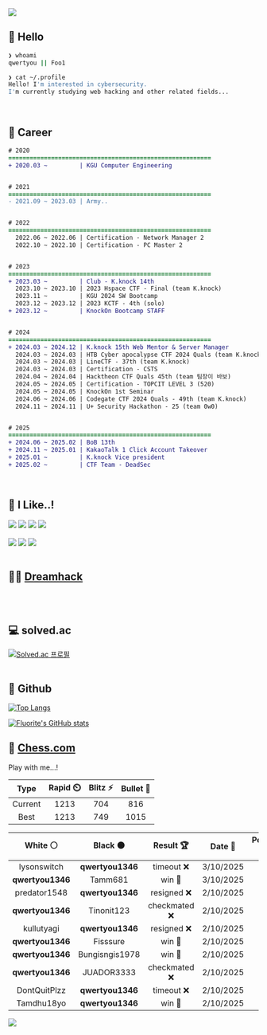 <div align=left>
  <img src="https://capsule-render.vercel.app/api?type=waving&height=300&color=00f0e0&text=•⩊•" />
<br>

## 👋 Hello
```zsh
❯ whoami
qwertyou || Foo1

❯ cat ~/.profile
Hello! I'm interested in cybersecurity.
I'm currently studying web hacking and other related fields...
```
<br>
  
## 🌱 Career
```diff
# 2020
=========================================================
+ 2020.03 ~         | KGU Computer Engineering


# 2021
=========================================================
- 2021.09 ~ 2023.03 | Army..


# 2022
=========================================================
  2022.06 ~ 2022.06 | Certification - Network Manager 2
  2022.10 ~ 2022.10 | Certification - PC Master 2


# 2023
=========================================================
+ 2023.03 ~         | Club - K.knock 14th
  2023.10 ~ 2023.10 | 2023 Hspace CTF - Final (team K.knock)
  2023.11 ~         | KGU 2024 SW Bootcamp
  2023.12 ~ 2023.12 | 2023 KCTF - 4th (solo)
+ 2023.12 ~         | KnockOn Bootcamp STAFF


# 2024
=========================================================
+ 2024.03 ~ 2024.12 | K.knock 15th Web Mentor & Server Manager
  2024.03 ~ 2024.03 | HTB Cyber apocalypse CTF 2024 Quals (team K.knock)
  2024.03 ~ 2024.03 | LineCTF - 37th (team K.knock)
  2024.03 ~ 2024.03 | Certification - CSTS
  2024.04 ~ 2024.04 | Hacktheon CTF Quals 45th (team 팀장이 바보)
  2024.05 ~ 2024.05 | Certification - TOPCIT LEVEL 3 (520)
  2024.05 ~ 2024.05 | KnockOn 1st Seminar
  2024.06 ~ 2024.06 | Codegate CTF 2024 Quals - 49th (team K.knock)
  2024.11 ~ 2024.11 | U+ Security Hackathon - 25 (team 0w0)


# 2025
=========================================================
+ 2024.06 ~ 2025.02 | BoB 13th
+ 2024.11 ~ 2025.01 | KakaoTalk 1 Click Account Takeover
+ 2025.01 ~         | K.knock Vice president
+ 2025.02 ~         | CTF Team - DeadSec
```
<br>

## 🔨 I Like..!
<img src="https://img.shields.io/badge/Java-ED8B00?style=for-the-badge&logo=openjdk&logoColor=white">
<img src="https://img.shields.io/badge/python-3776AB?style=for-the-badge&logo=python&logoColor=white">
<img src="https://img.shields.io/badge/PHP-777BB4?style=for-the-badge&logo=php&logoColor=white">
<img src="https://img.shields.io/badge/Node.js-43853D?style=for-the-badge&logo=node.js&logoColor=white">
<br><br>
<img src="https://img.shields.io/badge/linux-FCC624?style=for-the-badge&logo=linux&logoColor=black"> 
<img src="https://img.shields.io/badge/docker-%230db7ed.svg?style=for-the-badge&logo=docker&logoColor=white">
<img src="https://img.shields.io/badge/GIT-E44C30?style=for-the-badge&logo=git&logoColor=white">
<br><br>

## 👨‍💻 [Dreamhack](https://dreamhack.io/users/40186)
<br><br>


## 💻 solved.ac
[![Solved.ac
프로필](http://mazassumnida.wtf/api/v2/generate_badge?boj=qwertyou)](https://solved.ac/qwertyou)
<br><br>

## 🚀 Github
[![Top Langs](https://github-readme-stats.vercel.app/api/top-langs/?username=qw3rtyou&layout=compact)](https://github.com/qw3rtyou/github-readme-stats)

[![Fluorite's GitHub stats](https://github-readme-stats.vercel.app/api?username=qw3rtyou)](https://github.com/anuraghazra/github-readme-stats)

## 🏁 [Chess.com](https://www.chess.com/)
Play with me...!
<!--START_SECTION:chessStats-->
<!-- Automatically generated with https://github.com/Balastrong/chess-stats-action -->

| Type | Rapid ⏲️ | Blitz ⚡ | Bullet 🔫 |
|:---:|:---:|:---:|:---:|
| Current | 1213 | 704 | 816 |
| Best | 1213 | 749 | 1015 |

| White ⚪ | Black ⚫ | Result 🏆 | Date 📅 | Position 🗺️ | Type 🕕 |
|:---:|:---:|:---:|:---:|:---:|:---:|
| lysonswitch | **qwertyou1346** | timeout ❌ | 3/10/2025 | <a href="http://www.ee.unb.ca/cgi-bin/tervo/fen.pl?select=2k2b2/pppq4/8/7p/1P1p2p1/P2Q2P1/n1P1rP1P/R5K1 b - - 2 29">Link</a> | Blitz |
| **qwertyou1346** | Tamm681 | win 🥇 | 3/10/2025 | <a href="http://www.ee.unb.ca/cgi-bin/tervo/fen.pl?select=8/8/3p1pQ1/4pk1P/8/6P1/2q2P1K/8 b - - 6 59">Link</a> | Rapid |
| predator1548 | **qwertyou1346** | resigned ❌ | 2/10/2025 | <a href="http://www.ee.unb.ca/cgi-bin/tervo/fen.pl?select=b4b1k/p1pQ1P2/1p3p1p/8/2P5/8/P4PPP/1R4K1 b - - 0 24">Link</a> | Blitz |
| **qwertyou1346** | Tinonit123 | checkmated ❌ | 2/10/2025 | <a href="http://www.ee.unb.ca/cgi-bin/tervo/fen.pl?select=r3k2r/2p2p2/pP2p2p/P2Pp1pb/3bP3/2NQ2P1/2PB1nBP/R5RK w kq - 1 26">Link</a> | Blitz |
| kullutyagi | **qwertyou1346** | resigned ❌ | 2/10/2025 | <a href="http://www.ee.unb.ca/cgi-bin/tervo/fen.pl?select=r6r/1ppk1ppp/7n/p2QP3/1B2pP2/4P3/P5PP/1R3RK1 b - - 0 19">Link</a> | Blitz |
| **qwertyou1346** | Fisssure | win 🥇 | 2/10/2025 | <a href="http://www.ee.unb.ca/cgi-bin/tervo/fen.pl?select=2q4r/p2kQppp/2b5/3p4/8/8/PPP2PPP/2KRR3 b - - 6 17">Link</a> | Blitz |
| **qwertyou1346** | Bungisngis1978 | win 🥇 | 2/10/2025 | <a href="http://www.ee.unb.ca/cgi-bin/tervo/fen.pl?select=6k1/pp4pp/2p5/3p3q/7P/5QP1/PPP2K2/4r3 b - - 0 27">Link</a> | Blitz |
| **qwertyou1346** | JUADOR3333 | checkmated ❌ | 2/10/2025 | <a href="http://www.ee.unb.ca/cgi-bin/tervo/fen.pl?select=1rb2rk1/5ppp/p2Q1n2/4p3/B3Pn2/2N2N2/PqP2PPP/1K1R3R w - - 0 18">Link</a> | Blitz |
| DontQuitPlzz | **qwertyou1346** | timeout ❌ | 2/10/2025 | <a href="http://www.ee.unb.ca/cgi-bin/tervo/fen.pl?select=8/1b5p/6pP/3k4/2p1p3/2P1P1K1/8/8 b - - 0 48">Link</a> | Blitz |
| Tamdhu18yo | **qwertyou1346** | win 🥇 | 2/10/2025 | <a href="http://www.ee.unb.ca/cgi-bin/tervo/fen.pl?select=1k6/pp1r2p1/4p3/4Pn1r/R7/1Pp3Pp/2P1KP1P/8 w - - 0 34">Link</a> | Blitz |

<!--END_SECTION:chessStats-->


<img src="https://capsule-render.vercel.app/api?type=waving&color=00f0e0&height=150&section=footer" />
</div>


